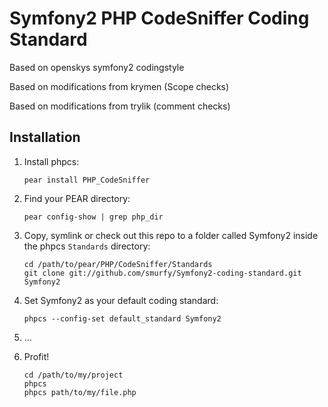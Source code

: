 Symfony2 PHP CodeSniffer Coding Standard
========================================

Based on openskys symfony2 codingstyle

Based on modifications from krymen (Scope checks)

Based on modifications from trylik (comment checks)

Installation
------------

1. Install phpcs:

       pear install PHP_CodeSniffer

2. Find your PEAR directory:

       pear config-show | grep php_dir

3. Copy, symlink or check out this repo to a folder called Symfony2 inside the
   phpcs `Standards` directory:

       cd /path/to/pear/PHP/CodeSniffer/Standards
       git clone git://github.com/smurfy/Symfony2-coding-standard.git Symfony2

4. Set Symfony2 as your default coding standard:

       phpcs --config-set default_standard Symfony2

5. ...

6. Profit!

       cd /path/to/my/project
       phpcs
       phpcs path/to/my/file.php
